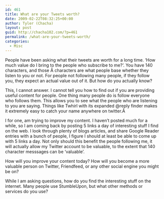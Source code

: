 ```yaml
---
id: 461
title: What are your Tweets worth?
date: 2009-02-22T08:32:25+00:00
author: Tyler (Chacha)
layout: post
guid: http://chacha102.com/?p=461
permalink: /what-are-your-tweets-worth/
categories:
  - Misc
---
```

People have been asking what their tweets are worth for a long time. &#8216;How much value do I bring to the people who subscribe to me?&#8217;. You have 140 characters, and those Â characters are what people base whether they listen to you or not. For people not following many people, if they follow you, they expect an actual value out of it. But how do you actually know?

This, I cannot answer. I cannot tell you how to find out if you are providing useful content for people. One thing many people do is follow everyone who follows them. This allows you to see what the people who are listening to you are saying. Things like Twhirl with its expanded @reply finder makes it extremely easy to catch your name anywhere on twitter.Â <!--more-->

I for one, am trying to improve my content. I haven&#8217;t posted much for a while, so I am coming back by posting 5 links a day of interesting stuff I find on the web. I look through plenty of blogs articles, and share Google Reader entries with a bunch of people, I figure I should at least be able to come up with 5 links a day. Not only should this benefit the people following me, it will actually allow my Twitter account to be valuable, to the extent that 140 character messsages can be &#8216;valuable&#8217;.

How will you improve your content today? How will you become a more valuable person on Twitter, Friendfeed, or any other social engine you might be on?

While I am asking questions, how do you find the interesting stuff on the internet. Many people use StumbleUpon, but what other methods or services do you use?